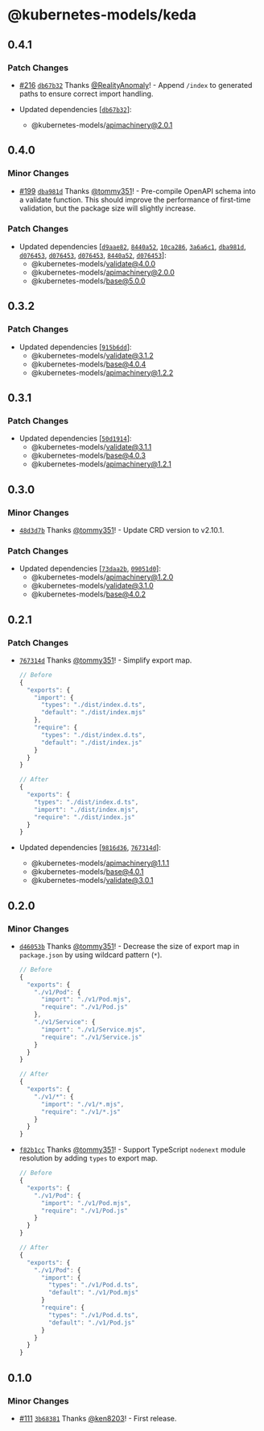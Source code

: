 # @kubernetes-models/keda

## 0.4.1

### Patch Changes

- [#216](https://github.com/tommy351/kubernetes-models-ts/pull/216) [`db67b32`](https://github.com/tommy351/kubernetes-models-ts/commit/db67b3253d21d4247a50109ef9f18c2345d7ce7f) Thanks [@RealityAnomaly](https://github.com/RealityAnomaly)! - Append `/index` to generated paths to ensure correct import handling.

- Updated dependencies [[`db67b32`](https://github.com/tommy351/kubernetes-models-ts/commit/db67b3253d21d4247a50109ef9f18c2345d7ce7f)]:
  - @kubernetes-models/apimachinery@2.0.1

## 0.4.0

### Minor Changes

- [#199](https://github.com/tommy351/kubernetes-models-ts/pull/199) [`dba981d`](https://github.com/tommy351/kubernetes-models-ts/commit/dba981d0fab843e0c772bff7b1833acde9a59995) Thanks [@tommy351](https://github.com/tommy351)! - Pre-compile OpenAPI schema into a validate function. This should improve the performance of first-time validation, but the package size will slightly increase.

### Patch Changes

- Updated dependencies [[`d9aae82`](https://github.com/tommy351/kubernetes-models-ts/commit/d9aae82c62a461fe68ea0521b8e99b7c20777251), [`8440a52`](https://github.com/tommy351/kubernetes-models-ts/commit/8440a52b6a04af52ab0f28ccfa7794953b469b91), [`10ca286`](https://github.com/tommy351/kubernetes-models-ts/commit/10ca28636e33fb3f3611feaef00ff536e7b0d874), [`3a6a6c1`](https://github.com/tommy351/kubernetes-models-ts/commit/3a6a6c1141d4fcfd627bb1e2b2f62522ccd5f483), [`dba981d`](https://github.com/tommy351/kubernetes-models-ts/commit/dba981d0fab843e0c772bff7b1833acde9a59995), [`d076453`](https://github.com/tommy351/kubernetes-models-ts/commit/d076453fa50650d7f99426048a6b583df0abaeaf), [`d076453`](https://github.com/tommy351/kubernetes-models-ts/commit/d076453fa50650d7f99426048a6b583df0abaeaf), [`d076453`](https://github.com/tommy351/kubernetes-models-ts/commit/d076453fa50650d7f99426048a6b583df0abaeaf), [`8440a52`](https://github.com/tommy351/kubernetes-models-ts/commit/8440a52b6a04af52ab0f28ccfa7794953b469b91), [`d076453`](https://github.com/tommy351/kubernetes-models-ts/commit/d076453fa50650d7f99426048a6b583df0abaeaf)]:
  - @kubernetes-models/validate@4.0.0
  - @kubernetes-models/apimachinery@2.0.0
  - @kubernetes-models/base@5.0.0

## 0.3.2

### Patch Changes

- Updated dependencies [[`915b6dd`](https://github.com/tommy351/kubernetes-models-ts/commit/915b6dd8fb5e9d046dc7f7b654f72eea5e97391e)]:
  - @kubernetes-models/validate@3.1.2
  - @kubernetes-models/base@4.0.4
  - @kubernetes-models/apimachinery@1.2.2

## 0.3.1

### Patch Changes

- Updated dependencies [[`50d1914`](https://github.com/tommy351/kubernetes-models-ts/commit/50d19148027540e15edaa05360b76dc6e246b126)]:
  - @kubernetes-models/validate@3.1.1
  - @kubernetes-models/base@4.0.3
  - @kubernetes-models/apimachinery@1.2.1

## 0.3.0

### Minor Changes

- [`48d3d7b`](https://github.com/tommy351/kubernetes-models-ts/commit/48d3d7b62cdfb0bca3b966056fc5b238640ee74c) Thanks [@tommy351](https://github.com/tommy351)! - Update CRD version to v2.10.1.

### Patch Changes

- Updated dependencies [[`73daa2b`](https://github.com/tommy351/kubernetes-models-ts/commit/73daa2b36d44e88405e2337463fbb8999cddf359), [`09051d0`](https://github.com/tommy351/kubernetes-models-ts/commit/09051d0753e800ca3e7fd7c3f32c82cee1b6c154)]:
  - @kubernetes-models/apimachinery@1.2.0
  - @kubernetes-models/validate@3.1.0
  - @kubernetes-models/base@4.0.2

## 0.2.1

### Patch Changes

- [`767314d`](https://github.com/tommy351/kubernetes-models-ts/commit/767314d40b2d274f66cbbcfe68c5e3ed99138c94) Thanks [@tommy351](https://github.com/tommy351)! - Simplify export map.

  ```js
  // Before
  {
    "exports": {
      "import": {
        "types": "./dist/index.d.ts",
        "default": "./dist/index.mjs"
      },
      "require": {
        "types": "./dist/index.d.ts",
        "default": "./dist/index.js"
      }
    }
  }

  // After
  {
    "exports": {
      "types": "./dist/index.d.ts",
      "import": "./dist/index.mjs",
      "require": "./dist/index.js"
    }
  }
  ```

- Updated dependencies [[`9816d36`](https://github.com/tommy351/kubernetes-models-ts/commit/9816d3633d9722170fe761de4383d25f0c0a5ab3), [`767314d`](https://github.com/tommy351/kubernetes-models-ts/commit/767314d40b2d274f66cbbcfe68c5e3ed99138c94)]:
  - @kubernetes-models/apimachinery@1.1.1
  - @kubernetes-models/base@4.0.1
  - @kubernetes-models/validate@3.0.1

## 0.2.0

### Minor Changes

- [`d46053b`](https://github.com/tommy351/kubernetes-models-ts/commit/d46053b15d0315e91fdfdb1f7fe0b60b681a499a) Thanks [@tommy351](https://github.com/tommy351)! - Decrease the size of export map in `package.json` by using wildcard pattern (`*`).

  ```js
  // Before
  {
    "exports": {
      "./v1/Pod": {
        "import": "./v1/Pod.mjs",
        "require": "./v1/Pod.js"
      },
      "./v1/Service": {
        "import": "./v1/Service.mjs",
        "require": "./v1/Service.js"
      }
    }
  }

  // After
  {
    "exports": {
      "./v1/*": {
        "import": "./v1/*.mjs",
        "require": "./v1/*.js"
      }
    }
  }
  ```

- [`f82b1cc`](https://github.com/tommy351/kubernetes-models-ts/commit/f82b1cc64b27884a862166977617f00911a03e49) Thanks [@tommy351](https://github.com/tommy351)! - Support TypeScript `nodenext` module resolution by adding `types` to export map.

  ```js
  // Before
  {
    "exports": {
      "./v1/Pod": {
        "import": "./v1/Pod.mjs",
        "require": "./v1/Pod.js"
      }
    }
  }

  // After
  {
    "exports": {
      "./v1/Pod": {
        "import": {
          "types": "./v1/Pod.d.ts",
          "default": "./v1/Pod.mjs"
        }
        "require": {
          "types": "./v1/Pod.d.ts",
          "default": "./v1/Pod.js"
        }
      }
    }
  }
  ```

## 0.1.0

### Minor Changes

- [#111](https://github.com/tommy351/kubernetes-models-ts/pull/111) [`3b68381`](https://github.com/tommy351/kubernetes-models-ts/commit/3b683815cb3022ed6b808f490f25b91ce78a77db) Thanks [@ken8203](https://github.com/ken8203)! - First release.
